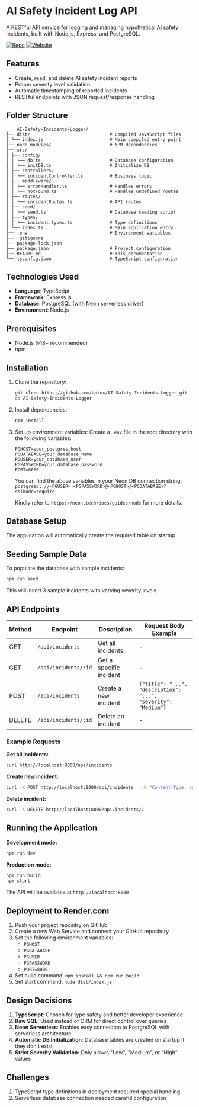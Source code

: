 
# AI Safety Incident Log API

A RESTful API service for logging and managing hypothetical AI safety incidents, built with Node.js, Express, and PostgreSQL.

[![Repo](https://img.shields.io/badge/GitHub-View%20Repo-blue?logo=github)](https://github.com/ankux/AI-Safety-Incidents-Logger) 
[![Website](https://img.shields.io/badge/Live%20API-Click%20Here-brightgreen?logo=vercel&style=for-the-badge)](https://ai-safety-incidents-logger.onrender.com/api/incidents)

## Features

- Create, read, and delete AI safety incident reports
- Proper severity level validation
- Automatic timestamping of reported incidents
- RESTful endpoints with JSON request/response handling

## Folder Structure
```
    AI-Safety-Incidents-Logger/
├── dist/                              # Compiled JavaScript files
│ └── index.js                         # Main compiled entry point
├── node_modules/                      # NPM dependencies
├── src/
│ ├── config/
│ │ └── db.ts                          # Database configuration
| | └── initDB.ts                      # Initialize DB
│ ├── controllers/
│ │ └── incidentController.ts          # Business logic
│ ├── middleware/
│ │ └── errorHandler.ts                # Handles errors
│ │ └── notFound.ts                    # Handles undefined routes
│ ├── routes/
│ │ └── incidentRoutes.ts              # API routes
│ ├── seed/
│ │ └── seed.ts                        # Database seeding script
│ ├── types/
│ │ └── incident.types.ts              # Type definitions
│ └── index.ts                         # Main application entry
├── .env                               # Environment variables
├── .gitignore
├── package-lock.json
├── package.json                       # Project configuration
├── README.md                          # This documentation
└── tsconfig.json                      # TypeScript configuration
```

## Technologies Used

- **Language**: TypeScript
- **Framework**: Express.js
- **Database**: PostgreSQL (with Neon serverless driver)
- **Environment**: Node.js

## Prerequisites

- Node.js (v18+ recommended)
- npm

## Installation

1. Clone the repository:
   ```bash
   git clone https://github.com/ankux/AI-Safety-Incidents-Logger.git
   cd AI-Safety-Incidents-Logger
   ```

2. Install dependencies:
   ```bash
   npm install
   ```

3. Set up environment variables:
   Create a `.env` file in the root directory with the following variables:

   ```
   PGHOST=your_postgres_host
   PGDATABASE=your_database_name
   PGUSER=your_database_user
   PGPASSWORD=your_database_password
   PORT=8000
   ```
   You can find the above variables in your Neon DB connection string:
   `postgresql://<PGUSER>:<PGPASSWORD>@<PGHOST>/<PGDATABASE>?sslmode=require`

   Kindly refer to `https://neon.tech/docs/guides/node` for more details.

## Database Setup

The application will automatically create the required table on startup.


## Seeding Sample Data

To populate the database with sample incidents:
```bash
npm run seed
```

This will insert 3 sample incidents with varying severity levels.

## API Endpoints

| Method | Endpoint               | Description               | Request Body Example                                                   |
|--------|------------------------|---------------------------|------------------------------------------------------------------------|
| GET    | `/api/incidents`       | Get all incidents         | -                                                                      |
| GET    | `/api/incidents/:id`   | Get a specific incident   | -                                                                      |
| POST   | `/api/incidents`       | Create a new incident     | `{"title": "...", "description": "...", "severity": "Medium"}`         |
| DELETE | `/api/incidents/:id`   | Delete an incident        | -                                                                      |

### Example Requests

**Get all incidents:**
```bash
curl http://localhost:8000/api/incidents
```

**Create new incident:**
```bash
curl -X POST http://localhost:8000/api/incidents   -H "Content-Type: application/json"   -d '{"title":"API Test","description":"Testing the API","severity":"High"}'
```

**Delete incident:**
```bash
curl -X DELETE http://localhost:8000/api/incidents/1
```

## Running the Application

**Development mode:**
```bash
npm run dev
```

**Production mode:**
```bash
npm run build
npm start
```

The API will be available at `http://localhost:8000`

## Deployment to Render.com

1. Push your project repositry on GitHub
2. Create a new Web Service and connect your GitHub repository
3. Set the following environment variables:
   - `PGHOST`
   - `PGDATABASE`
   - `PGUSER`
   - `PGPASSWORD`
   - `PORT=8000`
4. Set build command: `npm install && npm run build`
5. Set start command: `node dist/index.js`

## Design Decisions

1. **TypeScript**: Chosen for type safety and better developer experience
2. **Raw SQL**: Used instead of ORM for direct control over queries
3. **Neon Serverless**: Enables easy connection to PostgreSQL with serverless architecture
4. **Automatic DB Initialization**: Database tables are created on startup if they don't exist
5. **Strict Severity Validation**: Only allows "Low", "Medium", or "High" values

## Challenges

1. TypeScript type definitions in deployment required special handling
2. Serverless database connection needed careful configuration

